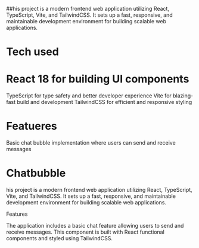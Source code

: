 ##his project is a modern frontend web application utilizing React, TypeScript, Vite, and TailwindCSS. It sets up a fast, responsive, and maintainable development environment for building scalable web applications.

# Tech used
# React 18 for building UI components
TypeScript for type safety and better developer experience
Vite for blazing-fast build and development
TailwindCSS for efficient and responsive styling

# Featueres
Basic chat bubble implementation where users can send and receive messages

 
# Chat bubble 
his project is a modern frontend web application utilizing React, TypeScript, Vite, and TailwindCSS. It sets up a fast, responsive, and maintainable development environment for building scalable web applications.

Features

The application includes a basic chat feature allowing users to send and receive messages. This component is built with React functional components and styled using TailwindCSS.
 
 
